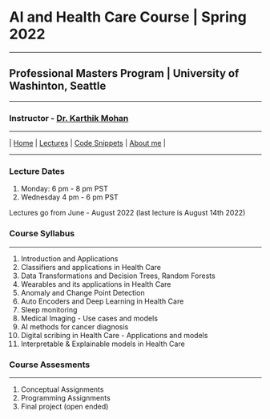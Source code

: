 
# AI and Health Care Course | Spring 2022 

***
 
## Professional Masters Program | University of Washinton, Seattle 

***


### Instructor - [Dr. Karthik Mohan](https://www.ece.uw.edu/people/karthik-mohan/)

***


| [Home](index.md)  | [Lectures](lectures.md)       | [Code Snippets](code_snippets.md)      | [About me](karthik.md) |


***

### Lecture Dates
1. Monday: 6 pm - 8 pm PST
1. Wednesday 4 pm - 6 pm PST

Lectures go from June - August 2022 (last lecture is August 14th 2022)

### Course Syllabus

***

1. Introduction and Applications
1. Classifiers and applications in Health Care
1. Data Transformations and Decision Trees, Random Forests
1. Wearables and its applications in Health Care
1. Anomaly and Change Point Detection
1. Auto Encoders and Deep Learning in Health Care
1. Sleep monitoring
1. Medical Imaging - Use cases and models
1. AI methods for cancer diagnosis
1. Digital scribing in Health Care - Applications and models
1. Interpretable & Explainable models in Health Care


### Course Assesments

***

1. Conceptual Assignments
1. Programming Assignments
1. Final project (open ended)


